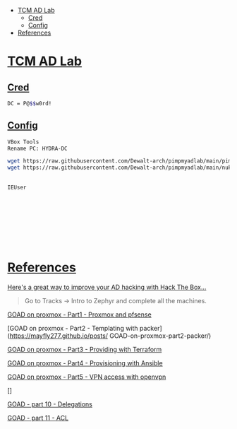 - [TCM AD Lab](#tcm-ad-lab)
    - [Cred](#cred)
    - [Config](#config)
- [References](#references)

# [TCM AD Lab](#tcm-ad-lab-1)
## [Cred](#cred-1)
```sh
DC = P@$$w0rd!
```

## [Config](#config-1)
```sh
VBox Tools
Rename PC: HYDRA-DC

wget https://raw.githubusercontent.com/Dewalt-arch/pimpmyadlab/main/pimpmyadlab.ps1
wget https://raw.githubusercontent.com/Dewalt-arch/pimpmyadlab/main/nukedefender.ps1


```

## 
```sh
IEUser
```

## 
```sh

```

## 
```sh

```

## 
```sh

```

## 
```sh

```


# [References](#references-1)

[Here's a great way to improve your AD hacking with Hack The Box...](https://www.linkedin.com/posts/keith-monroe_penetrationtester-cybersecurity-hackthebox-activity-7075931883309518848-A5a1)

> Go to Tracks -> Intro to Zephyr and complete all the machines.

[GOAD on proxmox - Part1 - Proxmox and pfsense](https://mayfly277.github.io/posts/GOAD-on-proxmox-part1-install/)

[GOAD on proxmox - Part2 - Templating with packer](https://mayfly277.github.io/posts/
GOAD-on-proxmox-part2-packer/)

[GOAD on proxmox - Part3 - Providing with Terraform](https://mayfly277.github.io/posts/GOAD-on-proxmox-part3-terraform/)

[GOAD on proxmox - Part4 - Provisioning with Ansible](https://mayfly277.github.io/posts/GOAD-on-proxmox-part4-ansible/)

[GOAD on proxmox - Part5 - VPN access with openvpn](https://mayfly277.github.io/posts/GOAD-on-proxmox-part5-openvpn/)

[]


[GOAD - part 10 - Delegations](https://mayfly277.github.io/posts/GOADv2-pwning-part10/)

[GOAD - part 11 - ACL](https://mayfly277.github.io/posts/GOADv2-pwning-part11/)


